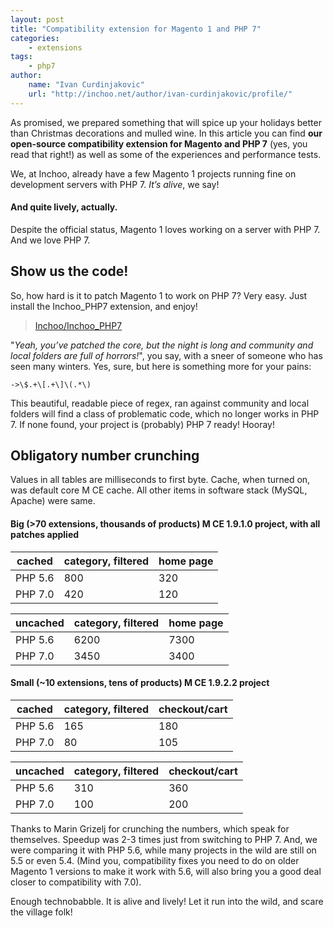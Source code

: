 ```yaml
---
layout: post
title: "Compatibility extension for Magento 1 and PHP 7"
categories:
    - extensions
tags:
    - php7
author:
    name: "Ivan Curdinjakovic"
    url: "http://inchoo.net/author/ivan-curdinjakovic/profile/"
---
```

As promised,  we prepared something that will spice up your holidays better than Christmas decorations and mulled wine.
In this article you can find **our open-source compatibility extension for Magento and PHP 7** (yes, you read that right!)
as well as some of the experiences and performance tests.

We, at Inchoo, already have a few Magento 1 projects running fine on development servers with PHP 7. _It’s alive_, we say!

#### And quite lively, actually.

Despite the official status, Magento 1 loves working on a server with PHP 7. And we love PHP 7.
<!-- break -->

## Show us the code!

So, how hard is it to patch Magento 1 to work on PHP 7? Very easy. Just install the Inchoo_PHP7 extension, and enjoy!

 > <i class="fa fa-github"></i> [Inchoo/Inchoo_PHP7](https://github.com/Inchoo/Inchoo_PHP7)

"_Yeah, you’ve patched the core, but the night is long and community and local folders are full of horrors!_", you say,
with a sneer of someone who has seen many winters. Yes, sure, but here is something more for your pains:

~~~
->\$.+\[.+\]\(.*\)
~~~

This beautiful, readable piece of regex, ran against community and local folders will find a class of problematic code,
which no longer works in PHP 7. If none found, your project is (probably) PHP 7 ready! Hooray!

## Obligatory number crunching

Values in all tables are milliseconds to first byte.
Cache, when turned on, was default core M CE cache.
All other items in software stack (MySQL, Apache) were same.

#### Big (>70 extensions, thousands of products) M CE 1.9.1.0 project, with all patches applied

| cached  | category, filtered | home page |
|---------|--------------------|-----------|
| PHP 5.6 | 800                | 320       |
| PHP 7.0 | 420                | 120       |


| uncached | category, filtered | home page |
|----------|--------------------|-----------|
| PHP 5.6  | 6200               | 7300      |
| PHP 7.0  | 3450               | 3400      |

#### Small (~10 extensions, tens of products) M CE 1.9.2.2 project

| cached  | category, filtered | checkout/cart |
|---------|--------------------|---------------|
| PHP 5.6 | 165                | 180           |
| PHP 7.0 | 80                 | 105           |

| uncached | category, filtered | checkout/cart |
|----------|--------------------|---------------|
| PHP 5.6  | 310                | 360           |
| PHP 7.0  | 100                | 200           |



Thanks to Marin Grizelj for crunching the numbers, which speak for themselves.
Speedup was 2-3 times just from switching to PHP 7.
And, we were comparing it with PHP 5.6, while many projects in the wild are still on 5.5 or even 5.4.
(Mind you, compatibility fixes you need to do on older Magento 1 versions to make it work with 5.6,
will also bring you a good deal closer to compatibility with 7.0).

Enough technobabble. It is alive and lively! Let it run into the wild, and scare the village folk!
